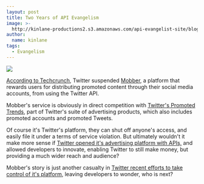 ```yaml
---
layout: post
title: Two Years of API Evangelism
image: >-
  http://kinlane-productions2.s3.amazonaws.com/api-evangelist-site/blog/api-evangelist-logo-250.png
author:
  name: kinlane
tags:
  - Evangelism
---
```

[![](http://kinlane-productions2.s3.amazonaws.com/api-voice/mobber-logo.jpeg)](http://www.mobber.net/ "Mobber")

[According to Techcrunch](http://techcrunch.com/2012/08/02/online-flashmob-platform-mobber-suspended-from-twitter-api-for-promoted-trends-copycat/), Twitter suspended [Mobber](http://www.mobber.net/ "Mobber"), a platform that rewards users for distributing promoted content through their social media accounts, from using the Twitter API.

Mobber's service is obviously in direct competition with [Twitter's Promoted Trends](https://support.twitter.com/articles/282142-promoted-trends "Twitter's Promoted Trends"), part of Twitter's suite of advertising products, which also includes promoted accounts and promoted Tweets.

Of course it's Twitter's platform, they can shut off anyone's access, and easily file it under a terms of service violation. But ultimately wouldn't it make more sense if [Twitter opened it's advertising platform with APIs,](http://apievangelist.com/2012/07/29/api-driven-twitter-advertising/ "Twitter opened it's advertising platform with APIs") and allowed developers to innovate, enabling Twitter to still make money, but providing a much wider reach and audience?

Mobber's story is just another casualty in [Twitter recent efforts to take control of it's platform](/2012/06/29/twitter-continues-to-restrict-access-to-our-tweets/ "Twitter restricting developer access"), leaving developers to wonder, who is next?